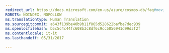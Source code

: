 ```yaml
---
redirect_url: https://docs.microsoft.com/en-us/azure/cosmos-db/faq#moving-to-cosmos-db
ROBOTS: NOINDEX, NOFOLLOW
ms.translationtype: Human Translation
ms.sourcegitcommit: a643f139be40b9b11f865d528622bafbe7dec939
ms.openlocfilehash: b5c5c4c44fc608b3c8df6c9cc5056941d99d3f2f
ms.contentlocale: it-it
ms.lasthandoff: 05/31/2017

---
```


